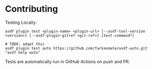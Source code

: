 # Contributing

Testing Locally:

```shell
asdf plugin test <plugin-name> <plugin-url> [--asdf-tool-version <version>] [--asdf-plugin-gitref <git-ref>] [test-command*]

# TODO: adapt this
asdf plugin test auto https://github.com/farkasmate/asdf-auto.git "asdf help auto"
```

Tests are automatically run in GitHub Actions on push and PR.
